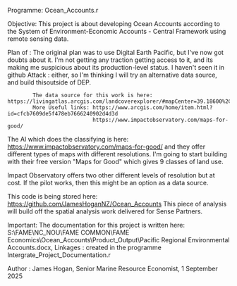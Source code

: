 Programme:  Ocean_Accounts.r

Objective:  This project is about developing Ocean Accounts according to the System of 
            Environment-Economic Accounts - Central Framework using remote sensing data. 

Plan of  :  The original plan was to use Digital Earth Pacific, but I've now got doubts about it. I'm not getting any traction getting access to it, and its making me suspicious about its production-level status. I haven't seen it in github
Attack   :  either, so I'm thinking I will try an alternative data source, and build thisoutside of DEP.

            The data source for this work is here: https://livingatlas.arcgis.com/landcoverexplorer/#mapCenter=39.18600%2C9.04200%2C10.00&mode=step&timeExtent=2017%2C2022&year=2020&downloadMode=true
            More Useful links: https://www.arcgis.com/home/item.html?id=cfcb7609de5f478eb7666240902d4d3d
                               https://www.impactobservatory.com/maps-for-good/
                               
The AI which does the classifying is here: https://www.impactobservatory.com/maps-for-good/ and they offer different types of maps with different resolutions. I'm going to start building with their free version "Maps for Good" which gives 9 classes of land use.

Impact Observatory offers two other different levels of resolution but at cost. If the pilot works, then this might be an option as a data source.

This code is being stored here: https://github.com/JamesHoganNZ/Ocean_Accounts
This piece of analysis will build off the spatial analysis work delivered for Sense Partners.

Important:  The documentation for this project is written here: S:\\FAME\\NC_NOU\\FAME COMMON\\FAME Economics\\Ocean_Accounts\\Product_Output\\Pacific Regional Environmental Accounts.docx,
Linkages :  created in the programme Intergrate_Project_Documentation.r


Author   :  James Hogan, Senior Marine Resource Economist, 1 September 2025
